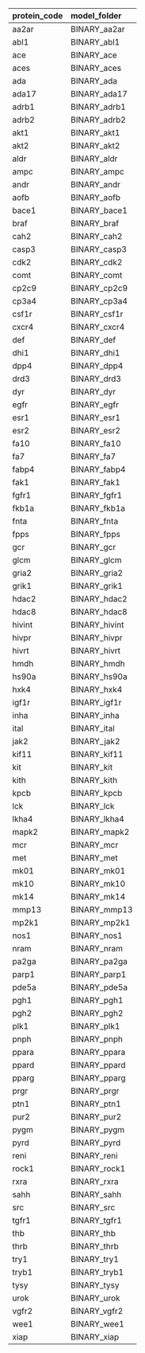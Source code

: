 | protein_code   | model_folder   |
|:---------------|:---------------|
| aa2ar          | BINARY_aa2ar   |
| abl1           | BINARY_abl1    |
| ace            | BINARY_ace     |
| aces           | BINARY_aces    |
| ada            | BINARY_ada     |
| ada17          | BINARY_ada17   |
| adrb1          | BINARY_adrb1   |
| adrb2          | BINARY_adrb2   |
| akt1           | BINARY_akt1    |
| akt2           | BINARY_akt2    |
| aldr           | BINARY_aldr    |
| ampc           | BINARY_ampc    |
| andr           | BINARY_andr    |
| aofb           | BINARY_aofb    |
| bace1          | BINARY_bace1   |
| braf           | BINARY_braf    |
| cah2           | BINARY_cah2    |
| casp3          | BINARY_casp3   |
| cdk2           | BINARY_cdk2    |
| comt           | BINARY_comt    |
| cp2c9          | BINARY_cp2c9   |
| cp3a4          | BINARY_cp3a4   |
| csf1r          | BINARY_csf1r   |
| cxcr4          | BINARY_cxcr4   |
| def            | BINARY_def     |
| dhi1           | BINARY_dhi1    |
| dpp4           | BINARY_dpp4    |
| drd3           | BINARY_drd3    |
| dyr            | BINARY_dyr     |
| egfr           | BINARY_egfr    |
| esr1           | BINARY_esr1    |
| esr2           | BINARY_esr2    |
| fa10           | BINARY_fa10    |
| fa7            | BINARY_fa7     |
| fabp4          | BINARY_fabp4   |
| fak1           | BINARY_fak1    |
| fgfr1          | BINARY_fgfr1   |
| fkb1a          | BINARY_fkb1a   |
| fnta           | BINARY_fnta    |
| fpps           | BINARY_fpps    |
| gcr            | BINARY_gcr     |
| glcm           | BINARY_glcm    |
| gria2          | BINARY_gria2   |
| grik1          | BINARY_grik1   |
| hdac2          | BINARY_hdac2   |
| hdac8          | BINARY_hdac8   |
| hivint         | BINARY_hivint  |
| hivpr          | BINARY_hivpr   |
| hivrt          | BINARY_hivrt   |
| hmdh           | BINARY_hmdh    |
| hs90a          | BINARY_hs90a   |
| hxk4           | BINARY_hxk4    |
| igf1r          | BINARY_igf1r   |
| inha           | BINARY_inha    |
| ital           | BINARY_ital    |
| jak2           | BINARY_jak2    |
| kif11          | BINARY_kif11   |
| kit            | BINARY_kit     |
| kith           | BINARY_kith    |
| kpcb           | BINARY_kpcb    |
| lck            | BINARY_lck     |
| lkha4          | BINARY_lkha4   |
| mapk2          | BINARY_mapk2   |
| mcr            | BINARY_mcr     |
| met            | BINARY_met     |
| mk01           | BINARY_mk01    |
| mk10           | BINARY_mk10    |
| mk14           | BINARY_mk14    |
| mmp13          | BINARY_mmp13   |
| mp2k1          | BINARY_mp2k1   |
| nos1           | BINARY_nos1    |
| nram           | BINARY_nram    |
| pa2ga          | BINARY_pa2ga   |
| parp1          | BINARY_parp1   |
| pde5a          | BINARY_pde5a   |
| pgh1           | BINARY_pgh1    |
| pgh2           | BINARY_pgh2    |
| plk1           | BINARY_plk1    |
| pnph           | BINARY_pnph    |
| ppara          | BINARY_ppara   |
| ppard          | BINARY_ppard   |
| pparg          | BINARY_pparg   |
| prgr           | BINARY_prgr    |
| ptn1           | BINARY_ptn1    |
| pur2           | BINARY_pur2    |
| pygm           | BINARY_pygm    |
| pyrd           | BINARY_pyrd    |
| reni           | BINARY_reni    |
| rock1          | BINARY_rock1   |
| rxra           | BINARY_rxra    |
| sahh           | BINARY_sahh    |
| src            | BINARY_src     |
| tgfr1          | BINARY_tgfr1   |
| thb            | BINARY_thb     |
| thrb           | BINARY_thrb    |
| try1           | BINARY_try1    |
| tryb1          | BINARY_tryb1   |
| tysy           | BINARY_tysy    |
| urok           | BINARY_urok    |
| vgfr2          | BINARY_vgfr2   |
| wee1           | BINARY_wee1    |
| xiap           | BINARY_xiap    |